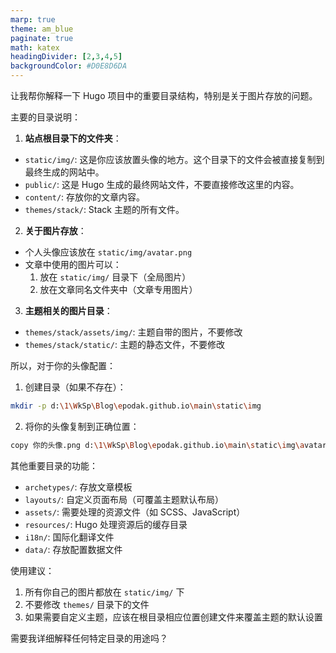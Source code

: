 ```yaml
---
marp: true
theme: am_blue
paginate: true
math: katex
headingDivider: [2,3,4,5]
backgroundColor: #D0E8D6DA
---
```


让我帮你解释一下 Hugo 项目中的重要目录结构，特别是关于图片存放的问题。

主要的目录说明：

1. **站点根目录下的文件夹**：
- `static/img/`: 这是你应该放置头像的地方。这个目录下的文件会被直接复制到最终生成的网站中。
- `public/`: 这是 Hugo 生成的最终网站文件，不要直接修改这里的内容。
- `content/`: 存放你的文章内容。
- `themes/stack/`: Stack 主题的所有文件。

2. **关于图片存放**：
- 个人头像应该放在 `static/img/avatar.png`
- 文章中使用的图片可以：
  1. 放在 `static/img/` 目录下（全局图片）
  2. 放在文章同名文件夹中（文章专用图片）

3. **主题相关的图片目录**：
- `themes/stack/assets/img/`: 主题自带的图片，不要修改
- `themes/stack/static/`: 主题的静态文件，不要修改

所以，对于你的头像配置：

1. 创建目录（如果不存在）：
```bash
mkdir -p d:\1\WkSp\Blog\epodak.github.io\main\static\img
```

2. 将你的头像复制到正确位置：
```bash
copy 你的头像.png d:\1\WkSp\Blog\epodak.github.io\main\static\img\avatar.png
```

其他重要目录的功能：

- `archetypes/`: 存放文章模板
- `layouts/`: 自定义页面布局（可覆盖主题默认布局）
- `assets/`: 需要处理的资源文件（如 SCSS、JavaScript）
- `resources/`: Hugo 处理资源后的缓存目录
- `i18n/`: 国际化翻译文件
- `data/`: 存放配置数据文件

使用建议：
1. 所有你自己的图片都放在 `static/img/` 下
2. 不要修改 `themes/` 目录下的文件
3. 如果需要自定义主题，应该在根目录相应位置创建文件来覆盖主题的默认设置

需要我详细解释任何特定目录的用途吗？